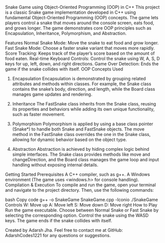 Snake Game using Object-Oriented Programming (OOP) in C++
This project is a classic Snake game implementation developed in C++ using fundamental Object-Oriented Programming (OOP) concepts. The game lets players control a snake that moves around the console screen, eats food, and grows longer. The game demonstrates core OOP principles such as Encapsulation, Inheritance, Polymorphism, and Abstraction.

Features
Normal Snake Mode: Move the snake to eat food and grow longer.
Fast Snake Mode: Choose a faster snake variant that moves more rapidly.
Score Tracking: Keeps track of the player’s score based on the amount of food eaten.
Real-time Keyboard Controls: Control the snake using W, A, S, D keys for up, left, down, and right directions.
Game Over Detection: Ends the game if the snake collides with itself.
OOP Concepts Used
1. Encapsulation
Encapsulation is demonstrated by grouping related attributes and methods within classes. For example, the Snake class contains the snake’s body, direction, and length, while the Board class manages game updates and rendering.

2. Inheritance
The FastSnake class inherits from the Snake class, reusing its properties and behaviors while adding its own unique functionality, such as faster movement.

3. Polymorphism
Polymorphism is applied by using a base class pointer (Snake*) to handle both Snake and FastSnake objects. The move method in the FastSnake class overrides the one in the Snake class, allowing for dynamic behavior based on the object type.

4. Abstraction
Abstraction is achieved by hiding complex logic behind simple interfaces. The Snake class provides methods like move and changeDirection, and the Board class manages the game loop and input handling without exposing internal details.

Getting Started
Prerequisites
A C++ compiler, such as g++.
A Windows environment (The game uses <windows.h> for console handling).
Compilation & Execution
To compile and run the game, open your terminal and navigate to the project directory. Then, use the following commands:

bash
Copy code
g++ -o SnakeGame SnakeGame.cpp -lconio
./SnakeGame
Controls
W: Move up
A: Move left
S: Move down
D: Move right
How to Play
Run the game executable.
Choose between Normal Snake or Fast Snake by selecting the corresponding option.
Control the snake using the WASD keys.
The game ends if the snake collides with itself.

Created by Adarsh Jha. Feel free to contact me at GitHub: AdarshCodes1221 for any questions or suggestions.

